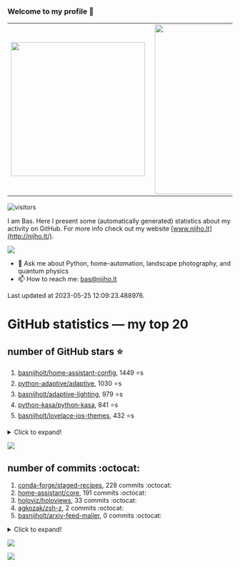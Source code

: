 ### Welcome to my profile 👋

<center>
  <table>
    <tr>
        <td><img width="300px" align="left" src="https://github-readme-stats.vercel.app/api/top-langs/?username=basnijholt&hide=TeX,Jupyter%20Notebook&layout=compact&theme=radical" /></td>
        <td><img align='right' src="https://github-readme-stats.vercel.app/api?username=basnijholt&show_icons=true&theme=radical" width="380"></td>
    </tr>
  </table>
</center>

![visitors](https://visitor-badge.glitch.me/badge?page_id=basnijholt.visitor-badge)

I am Bas. Here I present some (automatically generated) statistics about my activity on GitHub. For more info check out my website [www.nijho.lt](http://nijho.lt/).

![](https://www.nijho.lt/authors/admin/avatar_hu9e60e4b9bc120dfb6a666009f2878da6_182107_250x250_fill_q90_lanczos_center.jpg)

- 💬 Ask me about Python, home-automation, landscape photography, and quantum physics
- 📫 How to reach me: bas@nijho.lt

Last updated at 2023-05-25 12:09:23.488976.

# GitHub statistics — my top 20

## number of GitHub stars ⭐️

1. [basnijholt/home-assistant-config](https://github.com/basnijholt/home-assistant-config/), 1449 ⭐️s
2. [python-adaptive/adaptive](https://github.com/python-adaptive/adaptive/), 1030 ⭐️s
3. [basnijholt/adaptive-lighting](https://github.com/basnijholt/adaptive-lighting/), 979 ⭐️s
4. [python-kasa/python-kasa](https://github.com/python-kasa/python-kasa/), 841 ⭐️s
5. [basnijholt/lovelace-ios-themes](https://github.com/basnijholt/lovelace-ios-themes/), 432 ⭐️s
<details><summary>Click to expand!</summary>

6. [basnijholt/lovelace-ios-dark-mode-theme](https://github.com/basnijholt/lovelace-ios-dark-mode-theme/), 410 ⭐️s
7. [basnijholt/miflora](https://github.com/basnijholt/miflora/), 360 ⭐️s
8. [basnijholt/rsync-time-machine.py](https://github.com/basnijholt/rsync-time-machine.py/), 279 ⭐️s
9. [topocm/topocm_content](https://github.com/topocm/topocm_content/), 239 ⭐️s
10. [basnijholt/home-assistant-streamdeck-yaml](https://github.com/basnijholt/home-assistant-streamdeck-yaml/), 106 ⭐️s
11. [basnijholt/home-assistant-macbook-touch-bar](https://github.com/basnijholt/home-assistant-macbook-touch-bar/), 92 ⭐️s
12. [kwant-project/kwant](https://github.com/kwant-project/kwant/), 73 ⭐️s
13. [basnijholt/markdown-code-runner](https://github.com/basnijholt/markdown-code-runner/), 61 ⭐️s
14. [basnijholt/home-assistant-streamdeck-yaml-addon](https://github.com/basnijholt/home-assistant-streamdeck-yaml-addon/), 42 ⭐️s
15. [basnijholt/aiokef](https://github.com/basnijholt/aiokef/), 28 ⭐️s
16. [basnijholt/thesis-cover](https://github.com/basnijholt/thesis-cover/), 25 ⭐️s
17. [basnijholt/instacron](https://github.com/basnijholt/instacron/), 19 ⭐️s
18. [basnijholt/adaptive-scheduler](https://github.com/basnijholt/adaptive-scheduler/), 17 ⭐️s
19. [basnijholt/addon-otmonitor](https://github.com/basnijholt/addon-otmonitor/), 14 ⭐️s
20. [kwant-project/kwant-tutorial-2016](https://github.com/kwant-project/kwant-tutorial-2016/), 13 ⭐️s

</details>

![](https://github.com/basnijholt/basnijholt/raw/main/stars_over_time.png)

## number of commits :octocat:

1. [conda-forge/staged-recipes](https://github.com/conda-forge/staged-recipes/), 228 commits :octocat:
2. [home-assistant/core](https://github.com/home-assistant/core/), 191 commits :octocat:
3. [holoviz/holoviews](https://github.com/holoviz/holoviews/), 33 commits :octocat:
4. [agkozak/zsh-z](https://github.com/agkozak/zsh-z/), 2 commits :octocat:
5. [basnijholt/arxiv-feed-mailer](https://github.com/basnijholt/arxiv-feed-mailer/), 0 commits :octocat:
<details><summary>Click to expand!</summary>

6. [piitaya/lovelace-mushroom](https://github.com/piitaya/lovelace-mushroom/), 0 commits :octocat:
7. [conda-forge/qcodes-feedstock](https://github.com/conda-forge/qcodes-feedstock/), 0 commits :octocat:
8. [pahaz/sshtunnel](https://github.com/pahaz/sshtunnel/), 0 commits :octocat:
9. [tvdsluijs/py-nsapi](https://github.com/tvdsluijs/py-nsapi/), 0 commits :octocat:
10. [basnijholt/discretizer](https://github.com/basnijholt/discretizer/), 0 commits :octocat:
11. [conda-forge/adaptive-scheduler-feedstock](https://github.com/conda-forge/adaptive-scheduler-feedstock/), 0 commits :octocat:
12. [uchicago-cs/deepdish](https://github.com/uchicago-cs/deepdish/), 0 commits :octocat:
13. [Homebrew/homebrew-cask](https://github.com/Homebrew/homebrew-cask/), 0 commits :octocat:
14. [sammchardy/python-binance](https://github.com/sammchardy/python-binance/), 0 commits :octocat:
15. [jupyter/jupyter-sphinx](https://github.com/jupyter/jupyter-sphinx/), 0 commits :octocat:
16. [grantjenks/python-sortedcollections](https://github.com/grantjenks/python-sortedcollections/), 0 commits :octocat:
17. [basnijholt/molecular-dynamics-FORTRAN](https://github.com/basnijholt/molecular-dynamics-FORTRAN/), 0 commits :octocat:
18. [jleben/bib-yaml](https://github.com/jleben/bib-yaml/), 0 commits :octocat:
19. [conda-forge/opencensus-feedstock](https://github.com/conda-forge/opencensus-feedstock/), 0 commits :octocat:
20. [bramkragten/swipe-card](https://github.com/bramkragten/swipe-card/), 0 commits :octocat:

</details>

![](https://github.com/basnijholt/basnijholt/raw/main/commits_per_hour.png)

![](https://github.com/basnijholt/basnijholt/raw/main/commits_per_weekday.png)

